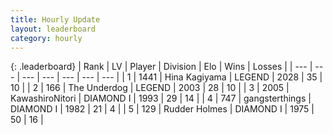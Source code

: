 ```yaml
---
title: Hourly Update
layout: leaderboard
category: hourly
---
```


{: .leaderboard}
| Rank | LV | Player | Division | Elo | Wins | Losses |
| --- | --- | --- | --- | --- | --- | --- |
| <span data-change="0">1</span> | 1441 | <span title="ID: 315148">Hina Kagiyama</span> | LEGEND | <span data-change="20">2028</span> | <span data-change="3">35</span> | <span data-change="0">10</span> |
| <span data-change="0">2</span> | 166 | <span title="ID: 514789">The Underdog</span> | LEGEND | <span data-change="0">2003</span> | <span data-change="0">28</span> | <span data-change="0">10</span> |
| <span data-change="0">3</span> | 2005 | <span title="ID: 164871">KawashiroNitori</span> | DIAMOND I | <span data-change="0">1993</span> | <span data-change="0">29</span> | <span data-change="0">14</span> |
| <span data-change="0">4</span> | 747 | <span title="ID: 92077">gangsterthings</span> | DIAMOND I | <span data-change="0">1982</span> | <span data-change="0">21</span> | <span data-change="0">4</span> |
| <span data-change="0">5</span> | 129 | <span title="ID: 219412">Rudder Holmes</span> | DIAMOND I | <span data-change="0">1975</span> | <span data-change="4">50</span> | <span data-change="2">16</span> |